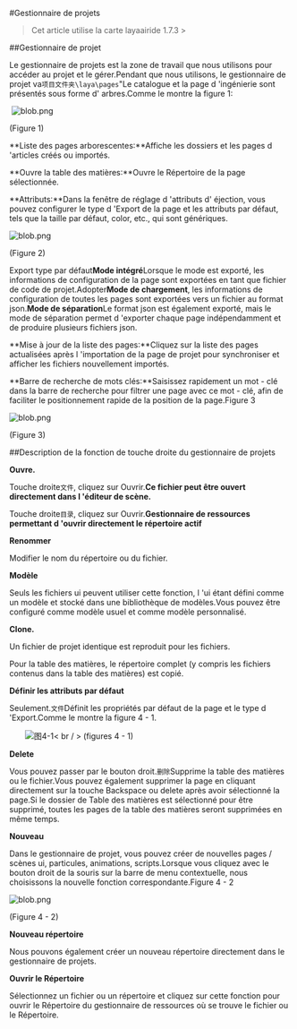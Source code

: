 #Gestionnaire de projets

> Cet article utilise la carte layaairide 1.7.3 >

##Gestionnaire de projet

Le gestionnaire de projets est la zone de travail que nous utilisons pour accéder au projet et le gérer.Pendant que nous utilisons, le gestionnaire de projet va`项目文件夹\laya\pages`"Le catalogue et la page d 'ingénierie sont présentés sous forme d' arbres.Comme le montre la figure 1:



​        ![blob.png](img/1.png)        


(Figure 1)

**Liste des pages arborescentes:**Affiche les dossiers et les pages d 'articles créés ou importés.

**Ouvre la table des matières:**Ouvre le Répertoire de la page sélectionnée.

**Attributs:**Dans la fenêtre de réglage d 'attributs d' éjection, vous pouvez configurer le type d 'Export de la page et les attributs par défaut, tels que la taille par défaut, color, etc., qui sont génériques.

​![blob.png](img/2.png)

(Figure 2)

Export type par défaut**Mode intégré**Lorsque le mode est exporté, les informations de configuration de la page sont exportées en tant que fichier de code de projet.Adopter**Mode de chargement**, les informations de configuration de toutes les pages sont exportées vers un fichier au format json.**Mode de séparation**Le format json est également exporté, mais le mode de séparation permet d 'exporter chaque page indépendamment et de produire plusieurs fichiers json.

**Mise à jour de la liste des pages:**Cliquez sur la liste des pages actualisées après l 'importation de la page de projet pour synchroniser et afficher les fichiers nouvellement importés.

**Barre de recherche de mots clés:**Saisissez rapidement un mot - clé dans la barre de recherche pour filtrer une page avec ce mot - clé, afin de faciliter le positionnement rapide de la position de la page.Figure 3

​![blob.png](img/3.png)        


(Figure 3)



 



##Description de la fonction de touche droite du gestionnaire de projets

**Ouvre.**

Touche droite`文件`, cliquez sur Ouvrir.**Ce fichier peut être ouvert directement dans l 'éditeur de scène.**

Touche droite`目录`, cliquez sur Ouvrir.**Gestionnaire de ressources permettant d 'ouvrir directement le répertoire actif**

**Renommer**

Modifier le nom du répertoire ou du fichier.

**Modèle**

Seuls les fichiers ui peuvent utiliser cette fonction, l 'ui étant défini comme un modèle et stocké dans une bibliothèque de modèles.Vous pouvez être configuré comme modèle usuel et comme modèle personnalisé.

**Clone.**

Un fichier de projet identique est reproduit pour les fichiers.

Pour la table des matières, le répertoire complet (y compris les fichiers contenus dans la table des matières) est copié.

**Définir les attributs par défaut**

Seulement.`文件`Définit les propriétés par défaut de la page et le type d 'Export.Comme le montre la figure 4 - 1.

　　![图4-1](img/4-1.png)< br / > (figures 4 - 1)

**Delete**

Vous pouvez passer par le bouton droit.`删除`Supprime la table des matières ou le fichier.Vous pouvez également supprimer la page en cliquant directement sur la touche Backspace ou delete après avoir sélectionné la page.Si le dossier de Table des matières est sélectionné pour être supprimé, toutes les pages de la table des matières seront supprimées en même temps.

**Nouveau**

Dans le gestionnaire de projet, vous pouvez créer de nouvelles pages / scènes ui, particules, animations, scripts.Lorsque vous cliquez avec le bouton droit de la souris sur la barre de menu contextuelle, nous choisissons la nouvelle fonction correspondante.Figure 4 - 2

​![blob.png](img/4-2.png)

(Figure 4 - 2)


 **Nouveau répertoire**

Nous pouvons également créer un nouveau répertoire directement dans le gestionnaire de projets.

**Ouvrir le Répertoire**

Sélectionnez un fichier ou un répertoire et cliquez sur cette fonction pour ouvrir le Répertoire du gestionnaire de ressources où se trouve le fichier ou le Répertoire.


